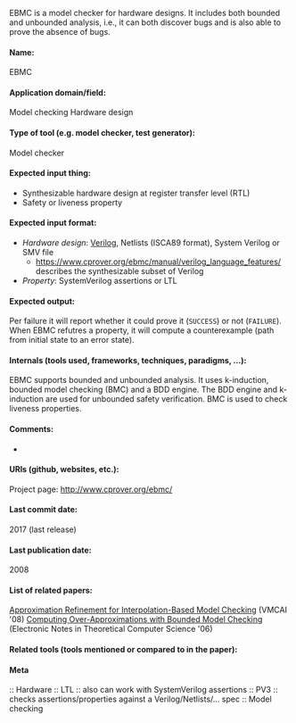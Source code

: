 EBMC is a model checker for hardware designs. It includes both bounded and unbounded analysis, i.e., it can both discover bugs and is also able to prove the absence of bugs.

#### Name:
EBMC

#### Application domain/field:
Model checking
Hardware design

#### Type of tool (e.g. model checker, test generator):
Model checker

#### Expected input thing:
- Synthesizable hardware design at register transfer level (RTL)
- Safety or liveness property

#### Expected input format:
- *Hardware design*: [Verilog](../../Formats/Verilog.md), Netlists (ISCA89 format), System Verilog or SMV file
	- https://www.cprover.org/ebmc/manual/verilog_language_features/ describes the synthesizable subset of Verilog
- *Property*: SystemVerilog assertions or LTL

#### Expected output:
Per failure it will report whether it could prove it (`SUCCESS`) or not (`FAILURE`).
When EBMC refutres a property, it will compute a counterexample (path from initial state to an error state).

#### Internals (tools used, frameworks, techniques, paradigms, ...):
EBMC supports bounded and unbounded analysis. It uses k-induction, bounded model checking (BMC) and a BDD engine.
The BDD engine and k-induction are used for unbounded safety verification. BMC is used to check liveness properties.

#### Comments:
-

#### URIs (github, websites, etc.):
Project page: http://www.cprover.org/ebmc/

#### Last commit date:
2017 (last release)

#### Last publication date:
2008

#### List of related papers:
[Approximation Refinement for Interpolation-Based Model Checking](https://doi.org/10.1007/978-3-540-78163-9_10) (VMCAI '08)
[Computing Over-Approximations with Bounded Model Checking](https://doi.org/10.1016/j.entcs.2005.07.021) (Electronic Notes in Theoretical Computer Science '06)

#### Related tools (tools mentioned or compared to in the paper):

#### Meta
:: Hardware
:: LTL           :: also can work with SystemVerilog assertions
:: PV3           :: checks assertions/properties against a Verilog/Netlists/… spec
:: Model checking